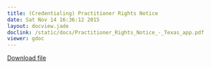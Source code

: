 ```yaml
---
title: (Credentialing) Practitioner Rights Notice
date: Sat Nov 14 16:36:12 2015
layout: docview.jade
doclink: /static/docs/Practitioner_Rights_Notice_-_Texas_app.pdf
viewer: gdoc
---
```


[Download file](/static/docs/Practitioner_Rights_Notice_-_Texas_app.pdf)
